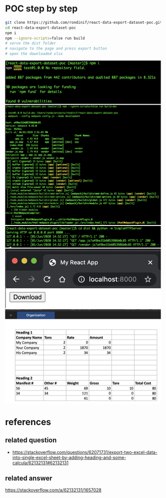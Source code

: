 #  POC step by step
``` zsh 
git clone https://github.com/rondinif/react-data-export-dataset-poc.git
cd react-data-export-dataset-poc
npm i
npm --ignore-scripts=false run build
# serve the dist folder
# navigate to the page and press export button
# open the downloaded xlsx
```
![](./assets/install-deps.png)
![](./assets/build.png)
![](./assets/serve.png)
![](./assets/browse.png)
![](./assets/download-xlsx-with-additional-headers.png)

# references
## related question 
- https://stackoverflow.com/questions/62071731/export-two-excel-data-into-single-excel-sheet-by-adding-heading-and-some-calcula/62132131#62132131

## related answer 
https://stackoverflow.com/a/62132131/1657028

<!-- 
## references used for the poc 
https://medium.com/@paul.allies/react-create-app-without-react-create-app-7c8341282645
### .gitignore
https://raw.githubusercontent.com/facebook/react/master/.gitignore
### basic reactdom example 
https://stackoverflow.com/questions/40407632/how-to-render-a-react-component-using-reactdom-render
https://stackoverflow.com/a/40408239/1657028
https://stackoverflow.com/a/43028918/1657028
-->
